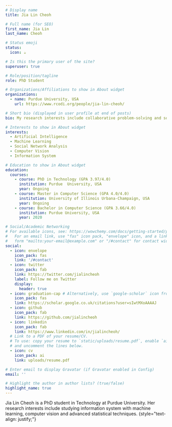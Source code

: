 ```yaml
---
# Display name
title: Jia Lin Cheoh

# Full name (for SEO)
first_name: Jia Lin
last_name: Cheoh

# Status emoji
status:
  icon: ☕️

# Is this the primary user of the site?
superuser: true

# Role/position/tagline
role: PhD Student

# Organizations/Affiliations to show in About widget
organizations:
  - name: Purdue University, USA
    url: https://www.rcodi.org/people/jia-lin-cheoh/

# Short bio (displayed in user profile at end of posts)
bio: My research interests include collaborative problem-solving and social network analysis  with machine learning and advanced statistical techniques.

# Interests to show in About widget
interests:
  - Artificial Intelligence
  - Machine Learning
  - Social Network Analysis
  - Computer Vision
  - Information System

# Education to show in About widget
education:
  courses:
    - course: PhD in Technology (GPA 3.97/4.0)
      institution: Purdue  University, USA
      year: Ongoing
    - course: Master in Computer Science (GPA 4.0/4.0)
      institution: University of Illinois Urbana-Champaign, USA
      year: Ongoing
    - course: Bachelor in Computer Science (GPA 3.66/4.0)
      institution: Purdue University, USA
      year: 2020

# Social/Academic Networking
# For available icons, see: https://wowchemy.com/docs/getting-started/page-builder/#icons
#   For an email link, use "fas" icon pack, "envelope" icon, and a link in the
#   form "mailto:your-email@example.com" or "/#contact" for contact widget.
social:
  - icon: envelope
    icon_pack: fas
    link: '/#contact'
  - icon: twitter
    icon_pack: fab
    link: https://twitter.com/jialincheoh
    label: Follow me on Twitter
    display:
      header: true
  - icon: graduation-cap # Alternatively, use `google-scholar` icon from `ai` icon pack
    icon_pack: fas
    link: https://scholar.google.co.uk/citations?user=sIwtMXoAAAAJ
  - icon: github
    icon_pack: fab
    link: https://github.com/jialincheoh
  - icon: linkedin
    icon_pack: fab
    link: https://www.linkedin.com/in/jialincheoh/
  # Link to a PDF of your resume/CV.
  # To use: copy your resume to `static/uploads/resume.pdf`, enable `ai` icons in `params.yaml`,
  # and uncomment the lines below.
  - icon: cv
    icon_pack: ai
    link: uploads/resume.pdf

# Enter email to display Gravatar (if Gravatar enabled in Config)
email: ''

# Highlight the author in author lists? (true/false)
highlight_name: true
---
```


Jia Lin Cheoh is a PhD student in Technology at Purdue University.  Her research interests include studying information system with machine learning, computer vision and advanced statistical techniques.
{style="text-align: justify;"}

